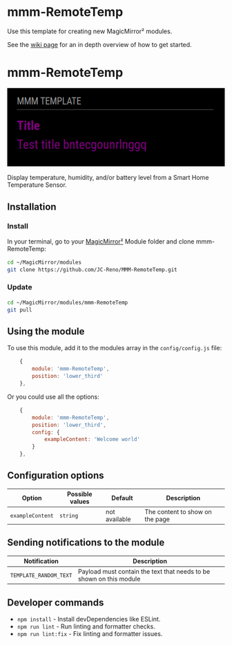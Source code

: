 # mmm-RemoteTemp
Use this template for creating new MagicMirror² modules.

See the [wiki page](https://github.com/Dennis-Rosenbaum/mmm-RemoteTemp/wiki) for an in depth overview of how to get started.

# mmm-RemoteTemp

![Example of mmm-RemoteTemp](./example_1.png)

Display temperature, humidity, and/or battery level from a Smart Home Temperature Sensor.

## Installation

### Install

In your terminal, go to your [MagicMirror²][mm] Module folder and clone mmm-RemoteTemp:

```bash
cd ~/MagicMirror/modules
git clone https://github.com/JC-Reno/MMM-RemoteTemp.git
```

### Update

```bash
cd ~/MagicMirror/modules/mmm-RemoteTemp
git pull
```

## Using the module

To use this module, add it to the modules array in the `config/config.js` file:

```js
    {
        module: 'mmm-RemoteTemp',
        position: 'lower_third'
    },
```

Or you could use all the options:

```js
    {
        module: 'mmm-RemoteTemp',
        position: 'lower_third',
        config: {
            exampleContent: 'Welcome world'
        }
    },
```

## Configuration options

Option|Possible values|Default|Description
------|------|------|-----------
`exampleContent`|`string`|not available|The content to show on the page

## Sending notifications to the module

Notification|Description
------|-----------
`TEMPLATE_RANDOM_TEXT`|Payload must contain the text that needs to be shown on this module

## Developer commands

- `npm install` - Install devDependencies like ESLint.
- `npm run lint` - Run linting and formatter checks.
- `npm run lint:fix` - Fix linting and formatter issues.

[mm]: https://github.com/MagicMirrorOrg/MagicMirror
